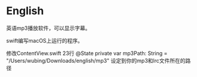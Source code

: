 # English
英语mp3播放软件，可以显示字幕。

swift编写macOS上运行的程序。

修改ContentView.swift 23行
@State private var mp3Path: String = "/Users/wubing/Downloads/english/mp3"
设定到你的mp3和lrc文件所在的路径

